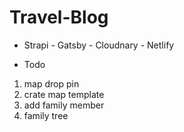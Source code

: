 # Travel-Blog

* Strapi - Gatsby - Cloudnary - Netlify

* Todo
1. map drop pin
2. crate map template
3. add family member
4. family tree


